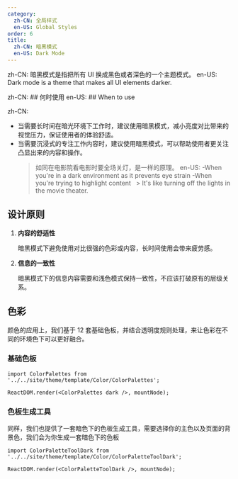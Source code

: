 ```yaml
---
category:
  zh-CN: 全局样式
  en-US: Global Styles
order: 6
title:
  zh-CN: 暗黑模式
  en-US: Dark Mode
---
```


zh-CN: 暗黑模式是指把所有 UI 换成黑色或者深色的一个主题模式。
en-US: Dark mode is a theme that makes all UI elements darker.

zh-CN: ## 何时使用
en-US: ## When to use

zh-CN:
- 当需要长时间在暗光环境下工作时，建议使用暗黑模式，减小亮度对比带来的视觉压力，保证使用者的体验舒适。
- 当需要沉浸式的专注工作内容时，建议使用暗黑模式，可以帮助使用者更关注凸显出来的内容和操作。
  > 如同在电影院看电影时要全场关灯，是一样的原理。
en-US:
  -When you're in a dark environment as it prevents eye strain
-When you're trying to highlight content
  > It's like turning off the lights in the movie theater.
  
## 设计原则

1. **内容的舒适性**

   暗黑模式下避免使用对比很强的色彩或内容，长时间使用会带来疲劳感。

2. **信息的一致性**

   暗黑模式下的信息内容需要和浅色模式保持一致性，不应该打破原有的层级关系。

## 色彩

颜色的应用上，我们基于 12 套基础色板，并结合透明度规则处理，来让色彩在不同的环境色下可以更好融合。

### 基础色板

```__react
import ColorPalettes from '../../site/theme/template/Color/ColorPalettes';

ReactDOM.render(<ColorPalettes dark />, mountNode);
```

### 色板生成工具

同样，我们也提供了一套暗色下的色板生成工具，需要选择你的主色以及页面的背景色，我们会为你生成一套暗色下的色板

```__react
import ColorPaletteToolDark from '../../site/theme/template/Color/ColorPaletteToolDark';

ReactDOM.render(<ColorPaletteToolDark />, mountNode);
```

